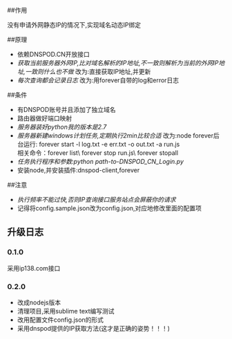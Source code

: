 ##作用

  没有申请外网静态IP的情况下,实现域名动态IP绑定
  
##原理

-  依赖DNSPOD.CN开放接口
-  *获取当前服务器外网IP,比对域名解析的IP地址,不一致则解析为当前的外网IP地址,一致则什么也不做*
    改为:直接获取IP地址,并更新
-  *每次查询都会记录日志*
    改为:用forever自带的log和error日志

##条件

-  有DNSPOD账号并且添加了独立域名
-  路由器做好端口映射
-  *服务器装好python我的版本是2.7*
-  *服务器新建windows计划任务,定期执行2min比较合适*
    改为:node forever后台运行: forever start -l log.txt -e err.txt -o out.txt -a  run.js  
    相关命令：forever list\ forever stop run.js\ forever stopall
-  *任务执行程序和参数:python  path-to-DNSPOD_CN_Login.py*
-  安装node,并安装插件:dnspod-client,forever

##注意

-  *执行频率不能过快,否则IP查询接口服务站点会屏蔽你的请求*
-  记得将config.sample.json改为config.json,对应地修改里面的配置项

## 升级日志 

### 0.1.0 

采用ip138.com接口

### 0.2.0 

- 改成nodejs版本
- 清理项目,采用sublime text编写测试
- 改用配置文件config.json的形式
- 采用dnspod提供的IP获取方法(这才是正确的姿势！！！)
